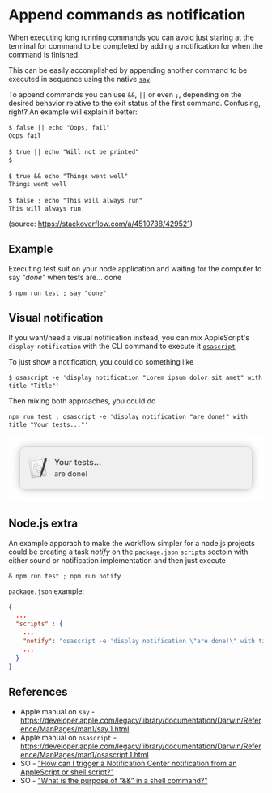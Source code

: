 # Append commands as notification

When executing long running commands you can avoid just staring at the terminal for command to be completed by adding a notification for when the command is finished.

This can be easily accomplished by appending another command to be executed in sequence using the native [`say`](https://developer.apple.com/legacy/library/documentation/Darwin/Reference/ManPages/man1/say.1.html).

To append commands you can use `&&`, `||` or even `;`, depending on the desired behavior relative to the exit status of the first command. Confusing, right? An example will explain it better:

```
$ false || echo "Oops, fail"
Oops fail

$ true || echo "Will not be printed"
$  

$ true && echo "Things went well"
Things went well

$ false ; echo "This will always run"
This will always run
```

(source: <https://stackoverflow.com/a/4510738/429521>)

## Example

Executing test suit on your node application and waiting for the computer to say _"done"_ when tests are... done

```
$ npm run test ; say "done"
```

## Visual notification

If you want/need a visual notification instead, you can mix AppleScript's `display notification` with the CLI command to execute it [`osascript`](https://developer.apple.com/legacy/library/documentation/Darwin/Reference/ManPages/man1/osascript.1.html)

To just show a notification, you could do something like
```
$ osascript -e 'display notification "Lorem ipsum dolor sit amet" with title "Title"'
```

Then mixing both approaches, you could do

```
npm run test ; osascript -e 'display notification "are done!" with title "Your tests..."'
```

![notification example](./assets/append-command-notification.example.png)

## Node.js extra

An example apporach to make the workflow simpler for a node.js projects could be creating a task _notify_ on the `package.json` `scripts` sectoin with either sound or notification implementation and then just execute

```
& npm run test ; npm run notify
```

`package.json` example:

```json
{
  ...
  "scripts" : {
    ...
    "notify": "osascript -e 'display notification \"are done!\" with title \"Your tests...\"'",
    ...
  }
}
```

## References

- Apple manual on `say` - <https://developer.apple.com/legacy/library/documentation/Darwin/Reference/ManPages/man1/say.1.html>
- Apple manual on `osascript` - <https://developer.apple.com/legacy/library/documentation/Darwin/Reference/ManPages/man1/osascript.1.html>
- SO - ["How can I trigger a Notification Center notification from an AppleScript or shell script?"](https://apple.stackexchange.com/a/115373/6091)
- SO - ["What is the purpose of “&&” in a shell command?"](https://stackoverflow.com/a/4510738/429521)